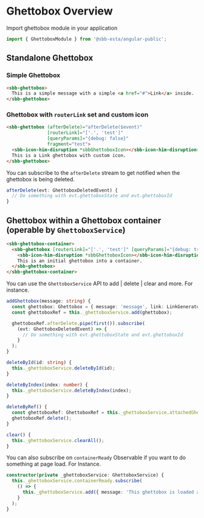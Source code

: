# Ghettobox Overview

Import ghettobox module in your application 

```ts
import { GhettoboxModule } from '@sbb-esta/angular-public';
```

## Standalone Ghettobox

### Simple Ghettobox
```html
<sbb-ghettobox>
  This is a simple message with a simple <a href="#">Link</a> inside.
</sbb-ghettobox>
```

### Ghettobox with ```routerLink``` set and custom icon
```html
<sbb-ghettobox (afterDelete)="afterDelete($event)"
               [routerLink]="['.', 'test']" 
               [queryParams]="{debug: false}" 
               fragment="test">
  <sbb-icon-him-disruption *sbbGhettoboxIcon></sbb-icon-him-disruption>
  This is a Link ghettobox with custom icon.
</sbb-ghettobox>
```

You can subscribe to the ```afterDelete``` stream to get notified when the ghettobox is being deleted.

```ts
afterDelete(evt: GhettoboxDeletedEvent) {
  // Do something with evt.ghettoboxState and evt.ghettoboxId
}
```

## Ghettobox within a Ghettobox container (operable by ```GhettoboxService```)

```html
<sbb-ghettobox-container>
  <sbb-ghettobox [routerLink]="['.', 'test']" [queryParams]="{debug: true}" fragment="test">
    <sbb-icon-him-disruption *sbbGhettoboxIcon></sbb-icon-him-disruption>
    This is an initial ghettobox into a container.
  </sbb-ghettobox>
</sbb-ghettobox-container>
```

You can use the ```GhettoboxService``` API to add | delete | clear and more. For instance.

```ts
addGhettobox(message: string) {
  const ghettobox: Ghettobox = { message: 'message', link: LinkGeneratorResult, icon: TemplateRef }
  const ghettoboxRef = this._ghettoboxService.add(ghettobox);

  ghettoboxRef.afterDelete.pipe(first()).subscribe(
    (evt: GhettoboxDeletedEvent) => {
      // Do something with evt.ghettoboxState and evt.ghettoboxId
    }
  );
}
```

```ts
deleteById(id: string) {
  this._ghettoboxService.deleteById(id);
}
```

```ts
deleteByIndex(index: number) {
  this._ghettoboxService.deleteByIndex(index);
}
```

```ts
deleteByRef() {
  const ghettoboxRef: GhettoboxRef = this._ghettoboxService.attachedGhettoboxes[0];
  ghettoboxRef.delete();
}
```

```ts
clear() {
  this._ghettoboxService.clearAll();
}
```

You can also subscribe on ```containerReady``` Observable if you want to do something at page load. For Instance.

```ts
constructor(private _ghettoboxService: GhettoboxService) {
  this._ghettoboxService.containerReady.subscribe(
    () => {
      this._ghettoboxService.add({ message: 'This ghettobox is loaded at page load' });
    }
  );
}
```